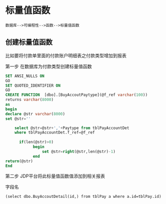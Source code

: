 # 标量值函数 <Badge text="JDP"> </Badge>
`数据库-->可编程性-->函数-->标量值函数`
## 创建标量值函数

比如要将付款单里面的付款账户明细表之付款类型增加到报表

第一步 在数据库为付款类型创建标量值函数

```sql
SET ANSI_NULLS ON
GO
SET QUOTED_IDENTIFIER ON
GO
CREATE FUNCTION  [dbo].[BuyAccoutPaytype](@f_ref varchar(100))
returns varchar(8000)
as
begin
declare @str varchar(8000)
set @str=''

	select @str=@str+','+Paytype from tblPayAccountDet 
    where tblPayAccountDet.f_ref=@f_ref
	
	  if(len(@str)>0)
			begin
				set @str=right(@str,len(@str)-1)
			end
return(@str)
End
```
第二步 JDP平台将此标量值函数值添加到相关报表

字段名
```sql:no-line-numbers
(select dbo.BuyAccoutDetail(id,) from tblPay a where a.id=tblPay.id)
```
